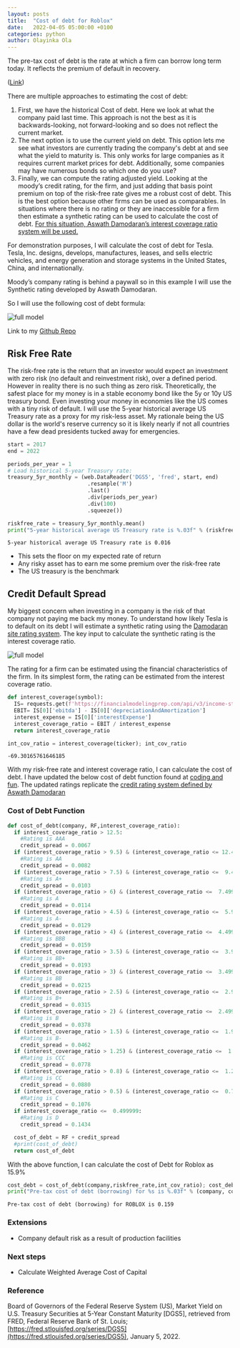 ```yaml
---
layout: posts
title:  "Cost of debt for Roblox"
date:   2022-04-05 05:00:00 +0100
categories: python
author: Olayinka Ola
---
```


The pre-tax cost of debt is the rate at which a firm can borrow long term today. It reflects the premium of default in recovery.

([Link](http://pages.stern.nyu.edu/~adamodar/New_Home_Page/definitions.html))

There are multiple approaches to estimating the cost of debt:

1. First, we have the historical Cost of debt. Here we look at what the company paid last time. This approach is not the best as it is backwards-looking, not forward-looking and so does not reflect the current market.
2. The next option is to use the current yield on debt. This option lets me see what investors are currently trading the company's debt at and see what the yield to maturity is. This only works for large companies as it requires current market prices for debt. Additionally, some companies may have numerous bonds so which one do you use?
3. Finally, we can compute the rating adjusted yield. Looking at the moody’s credit rating, for the firm, and just adding that basis point premium on top of the risk-free rate gives me a robust cost of debt. This is the best option because other firms can be used as comparables. In situations where there is no rating or they are inaccessible for a firm then estimate a synthetic rating can be used to calculate the cost of debt. [For this situation, Aswath Damodaran’s interest coverage ratio system will be used.](http://pages.stern.nyu.edu/~adamodar/New_Home_Page/datafile/ratings.htm)

For demonstration purposes, I will calculate the cost of debt for Tesla. Tesla, Inc. designs, develops, manufactures, leases, and sells electric vehicles, and energy generation and storage systems in the United States, China, and internationally.

Moody’s company rating is behind a paywall so in this example I will use the Synthetic rating developed by Aswath Damodaran.

So I will use the following cost of debt formula:

<img src="{{ site.url }}{{ site.baseurl }}/assets/images/cod_latex.png" alt="full model">

Link to my [Github Repo][Github Repo]

## Risk Free Rate

The risk-free rate is the return that an investor would expect an investment with zero risk (no default and reinvestment risk), over a defined period. However in reality there is no such thing as zero risk. Theoretically, the safest place for my money is in a stable economy bond like the 5y or 10y US treasury bond. Even investing your money in economies like the US comes with a tiny risk of default. I will use the 5-year historical average US Treasury rate as a proxy for my risk-less asset. My rationale being the US dollar is the world's reserve currency so it is likely nearly if not all countries have a few dead presidents tucked away for emergencies.

```python
start = 2017
end = 2022

periods_per_year = 1
# Load historical 5-year Treasury rate:
treasury_5yr_monthly = (web.DataReader('DGS5', 'fred', start, end)
                         .resample('M')
                         .last()
                         .div(periods_per_year)
                         .div(100)
                         .squeeze())

riskfree_rate = treasury_5yr_monthly.mean()
print("5-year historical average US Treasury rate is %.03f" % (riskfree_rate))
```

```
5-year historical average US Treasury rate is 0.016
```

- This sets the floor on my expected rate of return
- Any risky asset has to earn me some premium over the risk-free rate
- The US treasury is the benchmark

## Credit Default Spread

My biggest concern when investing in a company is the risk of that company not paying me back my money. To understand how likely Tesla is to default on its debt I will estimate a synthetic rating using the [Damodaran site rating system](http://pages.stern.nyu.edu/~adamodar/New_Home_Page/datafile/ratings.htm). The key input to calculate the synthetic rating is the interest coverage ratio.

<img src="{{ site.url }}{{ site.baseurl }}/assets/images/ICR_latex.png" alt="full model">

The	rating for a firm can be	estimated using the financial characteristics of the firm. In its simplest form, the rating can be estimated from the interest coverage ratio.

```python
def interest_coverage(symbol):
  IS= requests.get(f'https://financialmodelingprep.com/api/v3/income-statement/{symbol}?apikey={api}').json()
  EBIT= IS[0]['ebitda'] - IS[0]['depreciationAndAmortization']
  interest_expense = IS[0]['interestExpense']
  interest_coverage_ratio = EBIT / interest_expense
  return interest_coverage_ratio

int_cov_ratio = interest_coverage(ticker); int_cov_ratio
```

```
-69.30165761646185
```

With my risk-free rate and interest coverage ratio, I can calculate the cost of debt. I have updated the below cost of debt function found at [coding and fun](https://codingandfun.com/calculating-weighted-average-cost-of-capital-wacc-with-python/). The updated ratings replicate the [credit rating system defined by Aswath Damodaran](https://pages.stern.nyu.edu/~adamodar/New_Home_Page/datafile/ratings.html)

### Cost of Debt Function

```python
def cost_of_debt(company, RF,interest_coverage_ratio):
  if interest_coverage_ratio > 12.5:
    #Rating is AAA
    credit_spread = 0.0067
  if (interest_coverage_ratio > 9.5) & (interest_coverage_ratio <= 12.499999):
    #Rating is AA
    credit_spread = 0.0082
  if (interest_coverage_ratio > 7.5) & (interest_coverage_ratio <=  9.499999):
    #Rating is A+
    credit_spread = 0.0103
  if (interest_coverage_ratio > 6) & (interest_coverage_ratio <=  7.499999):
    #Rating is A
    credit_spread = 0.0114
  if (interest_coverage_ratio > 4.5) & (interest_coverage_ratio <=  5.999999):
    #Rating is A-
    credit_spread = 0.0129
  if (interest_coverage_ratio > 4) & (interest_coverage_ratio <=  4.499999):
    #Rating is BBB
    credit_spread = 0.0159
  if (interest_coverage_ratio > 3.5) & (interest_coverage_ratio <=  3.999999):
    #Rating is BB+
    credit_spread = 0.0193
  if (interest_coverage_ratio > 3) & (interest_coverage_ratio <=  3.499999):
    #Rating is BB
    credit_spread = 0.0215
  if (interest_coverage_ratio > 2.5) & (interest_coverage_ratio <=  2.999999):
    #Rating is B+
    credit_spread = 0.0315
  if (interest_coverage_ratio > 2) & (interest_coverage_ratio <=  2.499999):
    #Rating is B
    credit_spread = 0.0378
  if (interest_coverage_ratio > 1.5) & (interest_coverage_ratio <=  1.999999):
    #Rating is B-
    credit_spread = 0.0462
  if (interest_coverage_ratio > 1.25) & (interest_coverage_ratio <=  1.499999):
    #Rating is CCC
    credit_spread = 0.0778
  if (interest_coverage_ratio > 0.8) & (interest_coverage_ratio <=  1.249999):
    #Rating is CC
    credit_spread = 0.0880
  if (interest_coverage_ratio > 0.5) & (interest_coverage_ratio <=  0.799999):
    #Rating is C
    credit_spread = 0.1076
  if interest_coverage_ratio <=  0.499999:
    #Rating is D
    credit_spread = 0.1434

  cost_of_debt = RF + credit_spread
  #print(cost_of_debt)
  return cost_of_debt
```

With the above function, I can calculate the cost of Debt for Roblox as 15.9%

```python
cost_debt = cost_of_debt(company,riskfree_rate,int_cov_ratio); cost_debt
print("Pre-tax cost of debt (borrowing) for %s is %.03f" % (company, cost_debt))
```

```
Pre-tax cost of debt (borrowing) for ROBLOX is 0.159
```

### Extensions

- Company default risk as a result of production facilities

### Next steps

- Calculate Weighted Average Cost of Capital

### Reference

Board of Governors of the Federal Reserve System (US), Market Yield on U.S. Treasury Securities at 5-Year Constant Maturity [DGS5], retrieved from FRED, Federal Reserve Bank of St. Louis; [https://fred.stlouisfed.org/series/DGS5](https://fred.stlouisfed.org/series/DGS5), January 5, 2022.

[Github Repo]: https://github.com/hightowerr/Investing/tree/main/WACC
